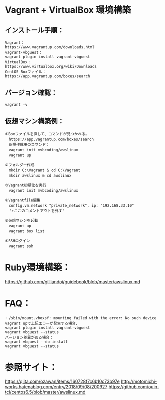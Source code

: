 # Vagrant + VirtualBox 環境構築

## インストール手順：
```
Vagrant：  
https://www.vagrantup.com/downloads.html  
vagrant-vbguest：  
vagrant plugin install vagrant-vbguest  
VirtualBox：
https://www.virtualbox.org/wiki/Downloads
CentOS Boxファイル：
https://app.vagrantup.com/boxes/search
```

## バージョン確認：
```
vagrant -v
```

## 仮想マシン構築例：
```
①Boxファイルを探して、コマンドが見つかれる。
　https://app.vagrantup.com/boxes/search
　新規作成用のコマンド：
　vagrant init mvbcoding/awslinux
　vagrant up

②フォルダー作成
　mkdir C:\Vagrant & cd C:\Vagrant
　mkdir awslinux & cd awslinux

③Vagrant初期化を実行
　vagrant init mvbcoding/awslinux

④Vagrantfile編集
　config.vm.network "private_network", ip: "192.168.33.10"
  '↑ここのコメントアウトを外す'

⑤仮想マシンを起動
　vagrant up
　vagrant box list

⑥SSHログイン
　vagrant ssh
```

# Ruby環境構築：
https://github.com/gilliandoi/guidebook/blob/master/awslinux.md

# FAQ：
```
・/sbin/mount.vboxsf: mounting failed with the error: No such device
vagrant upで上記エラーが発生する場合、
vagrant plugin install vagrant-vbguest
vagrant vbguest --status
バージョン差異がある場合：
vagrant vbguest --do install
vagrant vbguest --status
```

# 参照サイト：
https://qiita.com/ozawan/items/160728f7c6b10c73b97e
http://motomichi-works.hatenablog.com/entry/2018/09/08/200927
https://github.com/ouin-tci/centos6.5/blob/master/awslinux.md
